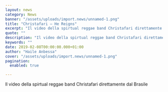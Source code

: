 ```yaml
---
layout: news
category: News
banner: "/assets/uploads/import.news/unnamed-1.png"
title: "Christafari – He Reigns"
excerpt: "Il video della spirtual reggae band Christafari direttamente dal Brasile"
quote: ""
description: "Il video della spirtual reggae band Christafari direttamente dal Brasile"
keywords: ""
date: 2019-02-08T00:00:00.000+01:00
author: "Haile Anbessa"
cover: "/assets/uploads/import.news/unnamed-1.png"
pagination:
  enabled: true

---
```


Il video della spirtual reggae band Christafari direttamente dal Brasile